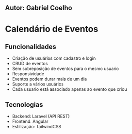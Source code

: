 ## Autor: Gabriel Coelho

#  Calendário de Eventos

## Funcionalidades
- Criação de usuários com cadastro e login
- CRUD de eventos
- Sem sobreposição de eventos para o mesmo usuario
- Responsividade
- Eventos podem durar mais de um dia
- Suporte a vários usuários
- Cada usuario está associado apenas ao evento que criou

## Tecnologias
- Backend: Laravel (API REST)
- Frontend: Angular
- Estilização: TailwindCSS
